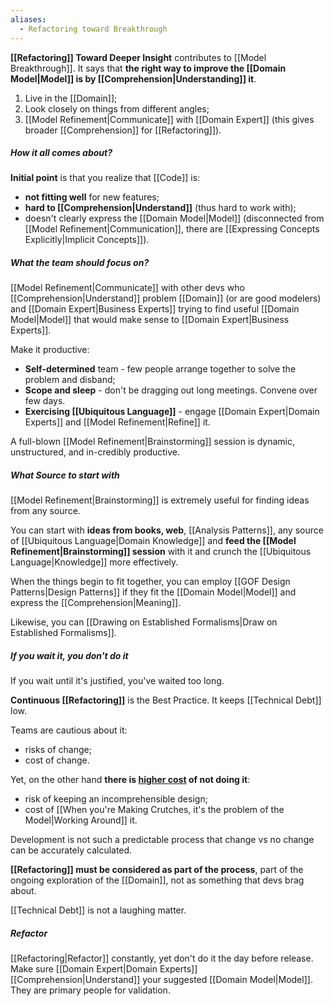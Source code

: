 ```yaml
---
aliases:
  - Refactoring toward Breakthrough
---
```

**[[Refactoring]] Toward Deeper Insight** contributes to [[Model Breakthrough]]. It says that **the right way to improve the [[Domain Model|Model]] is by [[Comprehension|Understanding]] it**.

1. Live in the [[Domain]];
2. Look closely on things from different angles;
3. [[Model Refinement|Communicate]] with [[Domain Expert]] (this gives broader [[Comprehension]] for [[Refactoring]]).

##### How it all comes about?

**Initial point** is that you realize that [[Code]] is:
- **not fitting well** for new features;
- **hard to [[Comprehension|Understand]]** (thus hard to work with);
- doesn't clearly express the [[Domain Model|Model]] (disconnected from [[Model Refinement|Communication]], there are [[Expressing Concepts Explicitly|Implicit Concepts]]).

##### What the team should focus on?

[[Model Refinement|Communicate]] with other devs who [[Comprehension|Understand]] problem [[Domain]] (or are good modelers) and [[Domain Expert|Business Experts]] trying to find useful [[Domain Model|Model]] that would make sense to [[Domain Expert|Business Experts]].

Make it productive:
- **Self-determined** team - few people arrange together to solve the problem and disband;
- **Scope and sleep** - don't be dragging out long meetings. Convene over few days.
- **Exercising [[Ubiquitous Language]]** - engage [[Domain Expert|Domain Experts]] and [[Model Refinement|Refine]] it.

A full-blown [[Model Refinement|Brainstorming]] session is dynamic, unstructured, and in-credibly productive.

##### What Source to start with

[[Model Refinement|Brainstorming]] is extremely useful for finding ideas from any source.

You can start with **ideas from books, web**, [[Analysis Patterns]], any source of [[Ubiquitous Language|Domain Knowledge]] and **feed the [[Model Refinement|Brainstorming]] session** with it and crunch the [[Ubiquitous Language|Knowledge]] more effectively.

When the things begin to fit together, you can employ [[GOF Design Patterns|Design Patterns]] if they fit the [[Domain Model|Model]] and express the [[Comprehension|Meaning]].

Likewise, you can [[Drawing on Established Formalisms|Draw on Established Formalisms]].

##### If you wait it, you don't do it

If you wait until it's justified, you've waited too long.

**Continuous [[Refactoring]]** is the Best Practice. It keeps [[Technical Debt]] low.

Teams are cautious about it:
- risks of change;
- cost of change.

Yet, on the other hand **there is <u>higher cost</u> of not doing it**:
- risk of keeping an incomprehensible design;
- cost of [[When you're Making Crutches, it's the problem of the Model|Working Around]] it.

Development is not such a predictable process that change vs no change can be accurately calculated.

**[[Refactoring]] must be considered as part of the process**, part of the ongoing exploration of the [[Domain]], not as something that devs brag about.

[[Technical Debt]] is not a laughing matter.

##### Refactor

[[Refactoring|Refactor]] constantly, yet don't do it the day before release.
Make sure [[Domain Expert|Domain Experts]] [[Comprehension|Understand]] your suggested [[Domain Model|Model]]. They are primary people for validation.
